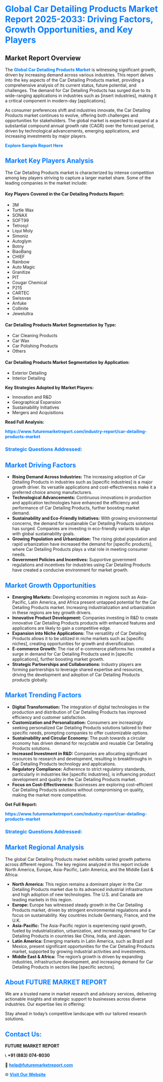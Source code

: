 <h1 style="color: #007BFF;">Global Car Detailing Products Market Report 2025-2033: Driving Factors, Growth Opportunities, and Key Players</h1>

<section id="overview">
<h2>Market Report Overview</h2>
<p>The <a href="https://www.futuremarketreport.com/industry-report/car-detailing-products-market" style="color: #007BFF; text-decoration: none;"><strong>Global Car Detailing Products Market</strong></a> is witnessing significant growth, driven by increasing demand across various industries. This report delves into the key aspects of the Car Detailing Products market, providing a comprehensive analysis of its current status, future potential, and challenges. The demand for Car Detailing Products has surged due to its wide-ranging applications in industries such as [insert industries], making it a critical component in modern-day [applications].</p>
<p>As consumer preferences shift and industries innovate, the Car Detailing Products market continues to evolve, offering both challenges and opportunities for stakeholders. The global market is expected to expand at a substantial compound annual growth rate (CAGR) over the forecast period, driven by technological advancements, emerging applications, and increasing investments by major players.</p>
</section>

<section id="overview">
<p><a href="https://www.futuremarketreport.com/request-sample/reportId=43540" style="color: #007BFF; text-decoration: none;"><strong>Explore Sample Report Here</strong></a></p>
</section>

<section id="key-players">
<h2 style="color: #007BFF;">Market Key Players Analysis</h2>
<p>The Car Detailing Products market is characterized by intense competition among key players striving to capture a larger market share. Some of the leading companies in the market include:</p>
<h4>Key Players Covered in the Car Detailing Products Report:</h4>
<ul><li>3M</li><li>Turtle Wax</li><li>SONAX</li><li>SOFT99</li><li>Tetrosyl</li><li>Liqui Moly</li><li>Simoniz</li><li>Autoglym</li><li>Botny</li><li>BiaoBang</li><li>CHIEF</li><li>Rainbow</li><li>Auto Magic</li><li>Granitize</li><li>PIT</li><li>Cougar Chemical</li><li>P21S</li><li>CARTEC</li><li>Swissvax</li><li>Anfuke</li><li>Collinite</li><li>Jewelultra</li></ul>
<h4>Car Detailing Products Market Segmentation by Type:</h4>
<ul><li>Car Cleaning Products</li><li>Car Wax</li><li>Car Polishing Products</li><li>Others</li></ul>

<h4>Car Detailing Products Market Segmentation by Application:</h4>
<ul><li>Exterior Detailing</li><li>Interior Detailing</li></ul>
<p><strong>Key Strategies Adopted by Market Players:</strong></p>
<ul>
<li>Innovation and R&D</li>
<li>Geographical Expansion</li>
<li>Sustainability Initiatives</li>
<li>Mergers and Acquisitions</li>
</ul>
</section>

<section>
<p><strong>Read Full Analysis: </strong></p><a href="https://www.futuremarketreport.com/industry-report/car-detailing-products-market" style="color: #007BFF; text-decoration: none;"><strong>https://www.futuremarketreport.com/industry-report/car-detailing-products-market</strong></a>
<h3 style="color: #007BFF;">Strategic Questions Addressed:</h3>
</section>

<section id="driving-factors">
<h2 style="color: #007BFF;">Market Driving Factors</h2>
<ul>
<li><strong>Rising Demand Across Industries:</strong> The increasing adoption of Car Detailing Products in industries such as [specific industries] is a major growth driver. Its versatile applications and cost-effectiveness make it a preferred choice among manufacturers.</li>
<li><strong>Technological Advancements:</strong> Continuous innovations in production and application technologies have enhanced the efficiency and performance of Car Detailing Products, further boosting market demand.</li>
<li><strong>Sustainability and Eco-Friendly Initiatives:</strong> With growing environmental concerns, the demand for sustainable Car Detailing Products solutions has surged. Companies are investing in eco-friendly variants to align with global sustainability goals.</li>
<li><strong>Growing Population and Urbanization:</strong> The rising global population and rapid urbanization have increased the demand for [specific products], where Car Detailing Products plays a vital role in meeting consumer needs.</li>
<li><strong>Government Policies and Incentives:</strong> Supportive government regulations and incentives for industries using Car Detailing Products have created a conducive environment for market growth.</li>
</ul>
</section>

<section id="growth-opportunities">
<h2 style="color: #007BFF;">Market Growth Opportunities</h2>
<ul>
<li><strong>Emerging Markets:</strong> Developing economies in regions such as Asia-Pacific, Latin America, and Africa present untapped potential for the Car Detailing Products market. Increasing industrialization and urbanization in these regions are key growth drivers.</li>
<li><strong>Innovative Product Development:</strong> Companies investing in R&D to create innovative Car Detailing Products products with enhanced features and applications are likely to gain a competitive edge.</li>
<li><strong>Expansion into Niche Applications:</strong> The versatility of Car Detailing Products allows it to be utilized in niche markets such as [specific niches], creating opportunities for growth and diversification.</li>
<li><strong>E-commerce Growth:</strong> The rise of e-commerce platforms has created a surge in demand for Car Detailing Products used in [specific applications], further boosting market growth.</li>
<li><strong>Strategic Partnerships and Collaborations:</strong> Industry players are forming partnerships to leverage shared expertise and resources, driving the development and adoption of Car Detailing Products products globally.</li>
</ul>
</section>

<section id="trending-factors">
<h2 style="color: #007BFF;">Market Trending Factors</h2>
<ul>
<li><strong>Digital Transformation:</strong> The integration of digital technologies in the production and distribution of Car Detailing Products has improved efficiency and customer satisfaction.</li>
<li><strong>Customization and Personalization:</strong> Consumers are increasingly seeking personalized Car Detailing Products solutions tailored to their specific needs, prompting companies to offer customizable options.</li>
<li><strong>Sustainability and Circular Economy:</strong> The push towards a circular economy has driven demand for recyclable and reusable Car Detailing Products solutions.</li>
<li><strong>Increased Investment in R&D:</strong> Companies are allocating significant resources to research and development, resulting in breakthroughs in Car Detailing Products technology and applications.</li>
<li><strong>Regulatory Compliance:</strong> Adherence to strict regulatory standards, particularly in industries like [specific industries], is influencing product development and quality in the Car Detailing Products market.</li>
<li><strong>Focus on Cost-Effectiveness:</strong> Businesses are exploring cost-efficient Car Detailing Products solutions without compromising on quality, making the market more competitive.</li>
</ul>
</section>

<section>
<p><strong>Get Full Report: </strong></p><a href="https://www.futuremarketreport.com/industry-report/car-detailing-products-market" style="color: #007BFF; text-decoration: none;"><strong>https://www.futuremarketreport.com/industry-report/car-detailing-products-market</strong></a>
<h3 style="color: #007BFF;">Strategic Questions Addressed:</h3>
</section>


<section id="regional-analysis">
<h2 style="color: #007BFF;">Market Regional Analysis</h2>
<p>The global Car Detailing Products market exhibits varied growth patterns across different regions. The key regions analyzed in this report include North America, Europe, Asia-Pacific, Latin America, and the Middle East & Africa:</p>
<ul>
<li><strong>North America:</strong> This region remains a dominant player in the Car Detailing Products market due to its advanced industrial infrastructure and high adoption of new technologies. The U.S. and Canada are leading markets in this region.</li>
<li><strong>Europe:</strong> Europe has witnessed steady growth in the Car Detailing Products market, driven by stringent environmental regulations and a focus on sustainability. Key countries include Germany, France, and the U.K.</li>
<li><strong>Asia-Pacific:</strong> The Asia-Pacific region is experiencing rapid growth, fueled by industrialization, urbanization, and increasing demand for Car Detailing Products in countries like China, India, and Japan.</li>
<li><strong>Latin America:</strong> Emerging markets in Latin America, such as Brazil and Mexico, present significant opportunities for the Car Detailing Products market, supported by growing industrial activities and investments.</li>
<li><strong>Middle East & Africa:</strong> The region’s growth is driven by expanding industries, infrastructure development, and increasing demand for Car Detailing Products in sectors like [specific sectors].</li>
</ul>
</section>

<footer>
<h2 style="color: #007BFF;">About FUTURE MARKET REPORT</h2>
<p>We are a trusted name in market research and advisory services, delivering actionable insights and strategic support to businesses across diverse industries. Our expertise lies in offering:</p>

<p>Stay ahead in today’s competitive landscape with our tailored research solutions.</p>

<h2 style="color: #007BFF;">Contact Us:</h2>
<p><strong>FUTURE MARKET REPORT</strong></p>
<p>📞 <strong>+91 (883) 074-8030</strong></p>
<p>📧 <strong><a href="mailto:help@futuremarketreport.com" style="color: #007BFF;">help@futuremarketreport.com</a></strong></p>
<p>🌐 <strong><a href="https://www.futuremarketreport.com/" style="color: #007BFF;">Visit Our Website</a></strong></p>
</footer>